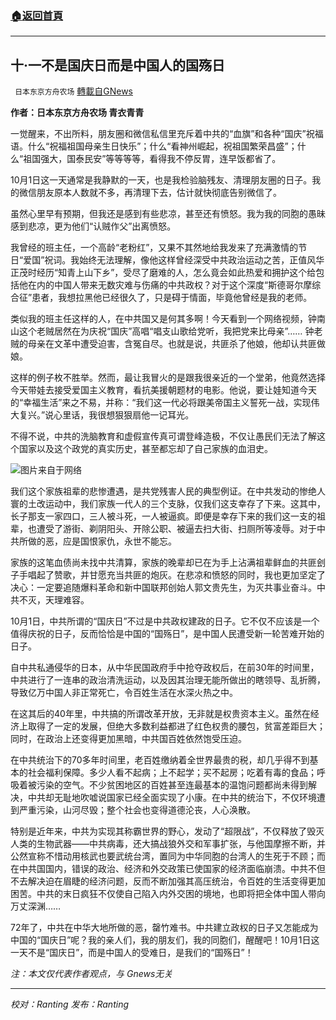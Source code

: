 ###  [:house:返回首頁](https://github.com/ourhimalayas/txt)
---


## 十·一不是国庆日而是中国人的国殇日
` 日本东京方舟农场` [轉載自GNews](https://gnews.org/zh-hans/1567636/)

**作者：日本东京方舟农场 青衣青青**

一觉醒来，不出所料，朋友圈和微信私信里充斥着中共的“血旗”和各种“国庆”祝福语。什么“祝福祖国母亲生日快乐”；什么“看神州崛起，祝祖国繁荣昌盛”；什么“祖国强大，国泰民安”等等等等，看得我不停反胃，连早饭都省了。

10月1日这一天通常是我静默的一天，也是我检验脑残友、清理朋友圈的日子。我的微信朋友原本人数就不多，再清理下去，估计就快彻底告别微信了。

虽然心里早有预期，但我还是感到有些悲凉，甚至还有愤怒。我为我的同胞的愚昧感到悲凉，更为他们“认贼作父”出离愤怒。

我曾经的班主任，一个高龄“老粉红”，又果不其然地给我发来了充满激情的节日“爱国”祝词。我始终无法理解，像他这样曾经深受中共政治运动之苦，正值风华正茂时经历“知青上山下乡”，受尽了磨难的人，怎么竟会如此热爱和拥护这个给包括他在内的中国人带来无数灾难与伤痛的中共政权？对于这个深度“斯德哥尔摩综合征”患者，我想拉黑他已经很久了，只是碍于情面，毕竟他曾经是我的老师。

类似我的班主任这样的人，在中共国又是何其多啊！今天看到一个网络视频，钟南山这个老贼居然在为庆祝“国庆”高唱“唱支山歌给党听，我把党来比母亲”…… 钟老贼的母亲在文革中遭受迫害，含冤自尽。也就是说，共匪杀了他娘，他却认共匪做娘。

这样的例子枚不胜举。然而，最让我冒火的是跟我很亲近的一个堂弟，他竟然选择今天带娃去接受爱国主义教育，看抗美援朝题材的电影。他说，要让娃知道今天的“幸福生活”来之不易，并称：“我们这一代必将跟美帝国主义誓死一战，实现伟大复兴。”说心里话，我很想狠狠扇他一记耳光。

不得不说，中共的洗脑教育和虚假宣传真可谓登峰造极，不仅让愚民们无法了解这个国家以及这个政党的真实历史，甚至都忘却了自己家族的血泪史。

![](https://assets.gnews.org/wp-content/uploads/2021/10/1-5.jpg)图片来自于网络

我们这个家族祖辈的悲惨遭遇，是共党残害人民的典型例证。在中共发动的惨绝人寰的土改运动中，我们家族一代人的三个支脉，仅我们这支幸存了下来。这其中，长子那支一家四口，三人被斗死，一人被逼疯。即便是幸存下来的我们这一支的祖辈，也遭受了游街、剃阴阳头、开除公职、被逼去扫大街、扫厕所等凌辱。对于中共所做的恶，应是国恨家仇，永世不能忘。

家族的这笔血债尚未找中共清算，家族的晚辈却已在为手上沾满祖辈鲜血的共匪刽子手唱起了赞歌，并甘愿充当共匪的炮灰。在悲凉和愤怒的同时，我也更加坚定了决心：一定要追随爆料革命和新中国联邦创始人郭文贵先生，为灭共事业奋斗。中共不灭，天理难容。

10月1日，中共所谓的“国庆日”不过是中共政权建政的日子。它不仅不应该是一个值得庆祝的日子，反而恰恰是中国的“国殇日”，是中国人民遭受新一轮苦难开始的日子。

自中共私通侵华的日本，从中华民国政府手中抢夺政权后，在前30年的时间里，中共进行了一连串的政治清洗运动，以及因其治理无能所做出的瞎领导、乱折腾，导致亿万中国人非正常死亡，令百姓生活在水深火热之中。

在这其后的40年里，中共搞的所谓改革开放，无非就是权贵资本主义。虽然在经济上取得了一定的发展，但绝大多数利益都进了红色权贵的腰包，贫富差距巨大；同时，在政治上还变得更加黑暗，中共国百姓依然饱受压迫。

在中共统治下的70多年时间里，老百姓缴纳着全世界最贵的税，却几乎得不到基本的社会福利保障。多少人看不起病；上不起学；买不起房；吃着有毒的食品；呼吸着被污染的空气。不少贫困地区的百姓甚至连最基本的温饱问题都尚未得到解决，中共却无耻地吹嘘说国家已经全面实现了小康。在中共的统治下，不仅环境遭到严重污染，山河尽毁；整个社会也变得道德沦丧，人心涣散。

特别是近年来，中共为实现其称霸世界的野心，发动了“超限战”，不仅释放了毁灭人类的生物武器——中共病毒，还大搞战狼外交和军事扩张，与他国摩擦不断，并公然宣称不惜动用核武也要武统台湾，置同为中华同胞的台湾人的生死于不顾；而在中共国国内，错误的政治、经济和外交政策已使国家的经济面临崩溃。中共不但不去解决迫在眉睫的经济问题，反而不断加强其高压统治，令百姓的生活变得更加困苦。中共的末日疯狂不仅使自己陷入内外交困的境地，也即将把全体中国人带向万丈深渊……

72年了，中共在中华大地所做的恶，罄竹难书。中共建立政权的日子又怎能成为中国的“国庆日”呢？我的亲人们，我的朋友们，我的同胞们，醒醒吧！10月1日这一天不是“国庆日”，而是中国人的受难日，是我们的“国殇日”！

*注：本文仅代表作者观点，与 Gnews无关*

* * *

*校对：Ranting 发布：Ranting*
